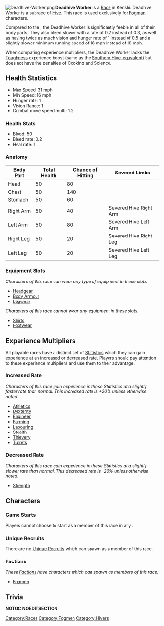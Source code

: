 ![](Deadhive-Worker.png "Deadhive-Worker.png") **Deadhive Worker** is a
[Race](Races.md "wikilink") in Kenshi. Deadhive Worker is a subrace of
[Hive](Hive.md "wikilink"). This race is used exclusively for
[Fogman](Fogman.md "wikilink") characters.

Compared to the [](Hive_Worker_Drone.md), the Deadhive Worker is
significantly feeble in all of their body parts. They also bleed slower
with a rate of 0.2 instead of 0.3, as well as having twice as much
vision and hunger rate of 1 instead of 0.5 and a slightly slower minimum
running speed of 16 mph instead of 18 mph.

When comparing experience multipliers, the Deadhive Worker lacks the
[Toughness](Toughness.md "wikilink") experience boost (same as the
[Southern Hive-equvalent](Southern_Hive_Worker_Drone.md "wikilink")) but
does not have the penalties of [Cooking](Cooking.md "wikilink") and
[Science](Science.md "wikilink").

## Health Statistics

- Max Speed: 31 mph
- Min Speed: 16 mph
- Hunger rate: 1
- Vision Range: 1
- Combat move speed multi: 1.2

### Health Stats

- Blood: 50
- Bleed rate: 0.2
- Heal rate: 1

### Anatomy

| Body Part | Total Health | Chance of Hitting | Severed Limbs          |
|-----------|--------------|-------------------|------------------------|
| Head      | 50           | 80                |                        |
| Chest     | 50           | 140               |                        |
| Stomach   | 50           | 60                |                        |
| Right Arm | 50           | 40                | Severed Hive Right Arm |
| Left Arm  | 50           | 80                | Severed Hive Left Arm  |
| Right Leg | 50           | 20                | Severed Hive Right Leg |
| Left Leg  | 50           | 20                | Severed Hive Left Leg  |

### Equipment Slots

*Characters of this race can wear any type of equipment in these slots.*

- [Headgear](Headgear.md "wikilink")
- [Body Armour](Body_Armour.md "wikilink")
- [Legwear](Legwear.md "wikilink")

*Characters of this race cannot wear any equipment in these slots.*

- [Shirts](Shirts.md "wikilink")
- [Footwear](Footwear.md "wikilink")

## Experience Multipliers

All playable races have a distinct set of
[Statistics](Statistics.md "wikilink") which they can gain experience at an
increased or decreased rate. Players should pay attention to these
experience multipliers and use them to their advantage.

### Increased Rate

*Characters of this race gain experience in these Statistics at a
slightly faster rate than normal. This increased rate is +20% unless
otherwise noted.*

- [Athletics](Athletics.md "wikilink")
- [Dexterity](Dexterity.md "wikilink")
- [Engineer](Engineer.md "wikilink")
- [Farming](Farming.md "wikilink")
- [Labouring](Labouring.md "wikilink")
- [Stealth](Stealth.md "wikilink")
- [Thievery](Thievery.md "wikilink")
- [Turrets](Turrets.md "wikilink")

### Decreased Rate

*Characters of this race gain experience in these Statistics at a
slightly slower rate than normal. This decreased rate is -20% unless
otherwise noted.*

- [Strength](Strength.md "wikilink")

## Characters

### Game Starts

Players cannot choose to start as a member of this race in any [](Game_Starts.md).

### Unique Recruits

There are no [Unique Recruits](Unique_Recruits.md "wikilink") which can
spawn as a member of this race.

### Factions

*These [Factions](Factions.md "wikilink") have characters which can spawn
as members of this race.*

- [Fogmen](02%20-%20Projects%20&%20Wikis/Kenshi/Kenshi%20Wiki/Kenshi%20Wiki%20Template/Fogmen.md "wikilink")

## Trivia

__NOTOC__ __NOEDITSECTION__

[Category:Races](Category:Races "wikilink")
[Category:Fogmen](Category:Fogmen "wikilink")
[Category:Hivers](Category:Hivers "wikilink")